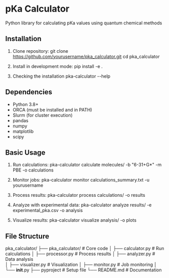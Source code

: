 pKa Calculator
==============

Python library for calculating pKa values using quantum chemical methods

Installation
------------
1. Clone repository:
git clone https://github.com/yourusername/pka_calculator.git
cd pka_calculator

2. Install in development mode:
pip install -e .

3. Checking the installation
pka-calculator --help

Dependencies
------------
- Python 3.8+
- ORCA (must be installed and in PATH)
- Slurm (for cluster execution)
- pandas
- numpy
- matplotlib
- scipy

Basic Usage
-----------
1. Run calculations:
pka-calculator calculate molecules/ -b "6-31+G*" -m PBE -o calculations

2. Monitor jobs:
pka-calculator monitor calculations_summary.txt -u yourusername

3. Process results:
pka-calculator process calculations/ -o results

4. Analyze with experimental data:
pka-calculator analyze results/ -e experimental_pka.csv -o analysis

5. Visualize results:
pka-calculator visualize analysis/ -o plots

File Structure
--------------
pka_calculator/
├── pka_calculator/       # Core code
│   ├── calculator.py     # Run calculations
│   ├── processor.py      # Process results
│   ├── analyzer.py       # Data analysis  
│   ├── visualizer.py     # Visualization
│   ├── monitor.py        # Job monitoring
│   └── __init__.py
├── pyproject             # Setup file
└── README.md             # Documentation
